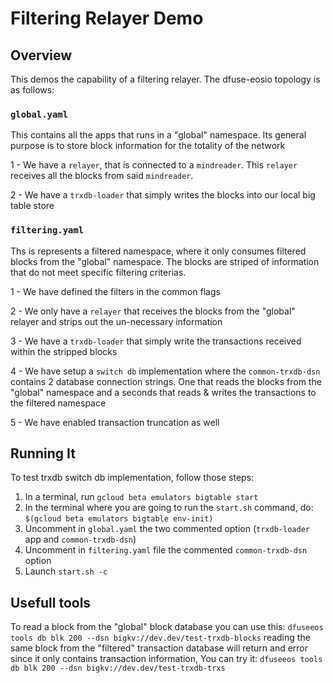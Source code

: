 # Filtering Relayer Demo

## Overview

This demos the capability of a filtering relayer. The dfuse-eosio topology is 
as follows:

### `global.yaml`
This contains all the apps that runs in a "global" namespace. Its general purpose is to store block
information for the totality of the network

1 - We have a `relayer`, that is connected to a `mindreader`. This `relayer` receives all 
the blocks from said `mindreader`. 

2 - We have a `trxdb-loader` that simply writes the blocks into our local big table store

### `filtering.yaml`
Ths is represents a filtered namespace, where it only consumes filtered blocks from the "global" namespace. 
The blocks are striped of information that do not meet specific filtering criterias.  
 
1 - We have defined the filters in the common flags

2 - We only have a `relayer` that receives the blocks from the "global" relayer and strips out the un-necessary 
information

3 - We have a `trxdb-loader` that simply write the transactions received within the stripped blocks

4 - We have setup a `switch db` implementation where the `common-trxdb-dsn` contains 2 database connection strings. One that reads
the blocks from the "global" namespace and a seconds that reads & writes the transactions to the filtered namespace

5 - We have enabled transaction truncation as well 


## Running It

To test trxdb switch db implementation, follow those steps:

1. In a terminal, run `gcloud beta emulators bigtable start`
2. In the terminal where you are going to run the `start.sh` command, do:
    `$(gcloud beta emulators bigtable env-init)`
3. Uncomment in `global.yaml` the two commented option (`trxdb-loader` app and `common-trxdb-dsn`)
4. Uncomment in `filtering.yaml` file the commented `common-trxdb-dsn` option
5. Launch `start.sh -c`

## Usefull tools

To read a block from the "global" block database you can use this:
    `dfuseeos tools db blk 200 --dsn bigkv://dev.dev/test-trxdb-blocks`
reading the same block from the "filtered" transaction database will 
return and error since it only contains transaction information, You can try it:
    `dfuseeos tools db blk 200 --dsn bigkv://dev.dev/test-trxdb-trxs`